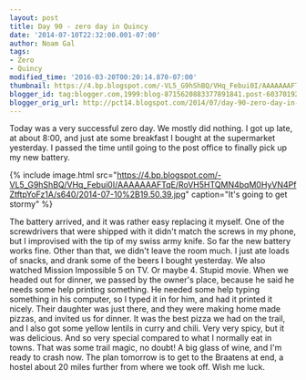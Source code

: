 ```yaml
---
layout: post
title: Day 90 - zero day in Quincy
date: '2014-07-10T22:32:00.001-07:00'
author: Noam Gal
tags:
- Zero
- Quincy
modified_time: '2016-03-20T00:20:14.870-07:00'
thumbnail: https://4.bp.blogspot.com/-VL5_G9hShBQ/VHq_Febui0I/AAAAAAAFTqE/RoVH5HTQMN4bqM0HyVN4PfZtftpYoFz1A/s72-c/2014-07-10%2B19.50.39.jpg
blogger_id: tag:blogger.com,1999:blog-8715620883377891841.post-6037019292572059678
blogger_orig_url: http://pct14.blogspot.com/2014/07/day-90-zero-day-in-quincy.html
---
```


Today was a very successful zero day. We mostly did nothing. I got up late, at about 8:00, and just ate some
 breakfast I bought at the supermarket yesterday. I passed the time until going to the post office to finally pick up
 my new battery.


{% include image.html src="https://4.bp.blogspot.com/-VL5_G9hShBQ/VHq_Febui0I/AAAAAAAFTqE/RoVH5HTQMN4bqM0HyVN4PfZtftpYoFz1A/s640/2014-07-10%2B19.50.39.jpg" caption="It's going to get stormy" %}

 The battery arrived, and it was rather easy replacing it myself. One of the screwdrivers that were shipped with it
 didn't match the screws in my phone, but I improvised with the tip of my swiss army knife. So far the new battery
 works fine.
Other than that, we didn't leave the room much. I just ate loads of snacks, and drank some of the
 beers I bought yesterday. We also watched Mission Impossible 5 on TV. Or maybe 4. Stupid movie.
When we headed
 out for dinner, we passed by the owner's place, because he said he needs some help printing something. He needed
 some help typing something in his computer, so I typed it in for him, and had it printed it nicely. Their daughter
 was just there, and they were making home made pizzas, and invited us for dinner. It was the best pizza we had on
 the trail, and I also got some yellow lentils in curry and chili. Very very spicy, but it was delicious. And so very
 special compared to what I normally eat in towns. That was some trail magic, no doubt!
A big glass of wine, and
 I'm ready to crash now. The plan tomorrow is to get to the Braatens at end, a hostel about 20 miles further from
 where we took off. Wish me luck.
